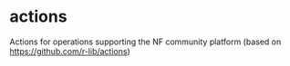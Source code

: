# actions
Actions for operations supporting the NF community platform (based on https://github.com/r-lib/actions)
